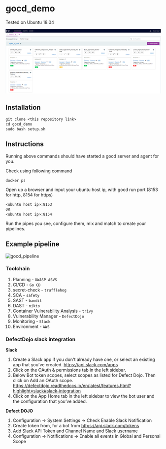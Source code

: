 # gocd_demo

Tested on Ubuntu 18.04

![Alt text](/gocd.png)

## Installation
```
git clone <this repository link>
cd gocd_demo
sudo bash setup.sh
```

## Instructions

Running above commands should have started a gocd server and agent for you.


Check using following command
```
docker ps
```

Open up a browser and input your ubuntu host ip, with gocd run port (8153 for http, 8154 for https)
```
<ubuntu host ip>:8153
OR
<ubuntu host ip>:8154
```

Run the pipes you see, configure them, mix and match to create your pipelines.

## Example pipeline

![gocd_pipeline](https://user-images.githubusercontent.com/11514346/84599383-8be41080-ae69-11ea-952c-51f2ad97f4eb.PNG)

### Toolchain
1. Planning - `OWASP ASVS`
2. CI/CD - `Go CD` 
3. secret-check - `trufflehog`
4. SCA - `safety`
5. SAST - `bandit`
6. DAST - `nikto`
7. Container Vulnerability Analysis - `trivy`
8. Vulnerability Manager - `DefectDojo`
9. Monitoring - `Slack`
10. Environment - `AWS`

### DefectDojo slack integration
**Slack**

1. Create a Slack app if you don't already have one, or select an existing app that you've created.
https://api.slack.com/apps
2. Click on the OAuth & permissions tab in the left sidebar.
3. Below Bot token scopes, select scopes as listed for Defect Dojo. Then click on Add an OAuth scope.
https://defectdojo.readthedocs.io/en/latest/features.html?highlight=slack#slack-integration
4. Click on the App Home tab in the left sidebar to view the bot user and the configuration that you’ve added.

**Defect DOJO**
1. Configuration -> System Settings -> Check Enable Slack Notification
2. Create token from, for a bot from https://api.slack.com/tokens
3. Add Slack API Token and Channel Name and Slack username
4. Configuration -> Notifications -> Enable all events in Global and Personal Scope
